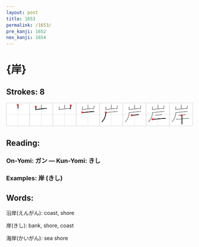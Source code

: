```yaml
---
layout: post
title: 1653
permalink: /1653/
pre_kanji: 1652
nex_kanji: 1654
---
```


# {岸}

## Strokes: 8

<div class="stroke"><img src="../images/E5B2B8.png" /></div>

## Reading:

### On-Yomi: ガン &mdash; Kun-Yomi: きし

### Examples: 岸 (きし)

## Words:

沿岸(えんがん): coast, shore

岸(きし): bank, shore, coast

海岸(かいがん): sea shore
